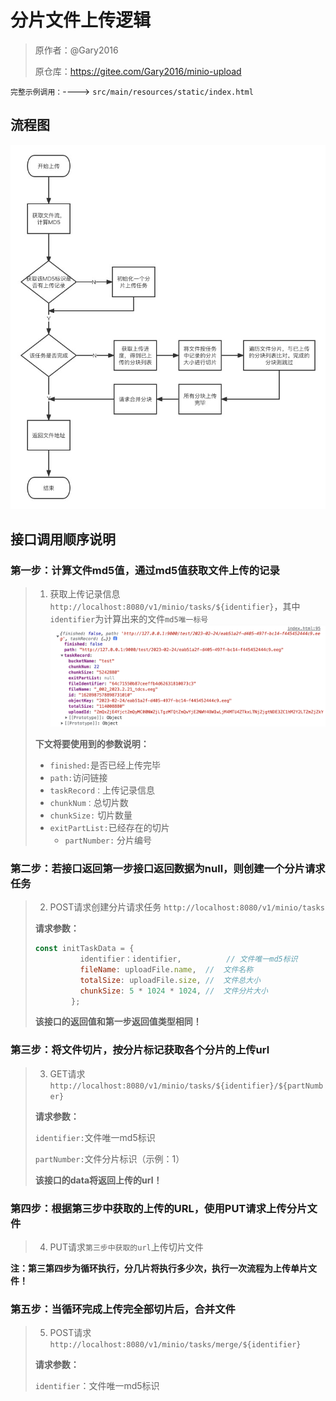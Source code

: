 # 分片文件上传逻辑

> 原作者：@Gary2016
>
> 原仓库：https://gitee.com/Gary2016/minio-upload

`完整示例调用：`----> `src/main/resources/static/index.html`

## 流程图

![流程图](./images/processdiagram.png)

## 接口调用顺序说明
### 第一步：计算文件md5值，通过md5值获取文件上传的记录

> 1. 获取上传记录信息 `http://localhost:8080/v1/minio/tasks/${identifier}`，其中`identifier`为计算出来的文件`md5唯一标号`
> ![上传记录信息](./images/taskInfo.png)
>
> **下文将要使用到的参数说明：**
>
> - `finished:`是否已经上传完毕
>- `path:`访问链接
> - `taskRecord：`上传记录信息
>  - `chunkNum：`总切片数
>   - `chunkSize:` 切片数量
>  - `exitPartList:`已经存在的切片
>     - `partNumber:` 分片编号
> 

### 第二步：若接口返回第一步接口返回数据为null，则创建一个分片请求任务

> 2. POST请求创建分片请求任务 `http://localhost:8080/v1/minio/tasks`
>
> **请求参数：**
>
> ```js
> const initTaskData = {
>           identifier：identifier,   		// 文件唯一md5标识
>           fileName: uploadFile.name, 	//  文件名称
>           totalSize: uploadFile.size,	//  文件总大小
>           chunkSize: 5 * 1024 * 1024, //  文件分片大小
>         };
> ```
>
> **该接口的返回值和第一步返回值类型相同！**

### 第三步：将文件切片，按分片标记获取各个分片的上传url

> 3. GET请求`http://localhost:8080/v1/minio/tasks/${identifier}/${partNumber}`
>
> **请求参数：**
>
> `identifier:`文件唯一md5标识
>
> `partNumber:`文件分片标识（示例：1）
>
> **该接口的data将返回上传的url！**

### 第四步：根据第三步中获取的上传的URL，使用PUT请求上传分片文件

> 4. PUT请求`第三步中获取的url`上传切片文件

**注：第三第四步为循环执行，分几片将执行多少次，执行一次流程为上传单片文件！**



### 第五步：当循环完成上传完全部切片后，合并文件

> 5. POST请求`http://localhost:8080/v1/minio/tasks/merge/${identifier}`
>
> **请求参数：**
>
> `identifier`：文件唯一md5标识

